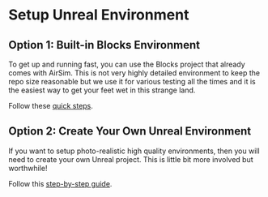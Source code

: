 # Setup Unreal Environment

## Option 1: Built-in Blocks Environment
To get up and running fast, you can use the Blocks project that already comes with AirSim. This is not very highly detailed environment to keep the repo size reasonable but we use it for various testing all the times and it is the easiest way to get your feet wet in this strange land. 

Follow these [quick steps](unreal_blocks.md).

## Option 2: Create Your Own Unreal Environment
If you want to setup photo-realistic high quality environments, then you will need to create your own Unreal project. This is little bit more involved but worthwhile! 

Follow this [step-by-step guide](unreal_custenv.md). 


